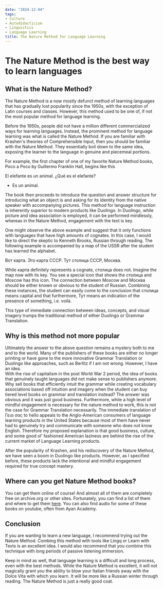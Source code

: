 ```yaml
---
date: "2024-12-04" 
tags:
- Culture
- Autodidacticism
- Linguistics 
- Language Learning
title: The Nature Method for Language Learning
---
```


# The Nature Method is the best way to learn languages 

## What is the Nature Method? 

The Nature Method is a now mostly defunct method of learning languages that has gradually lost popularity since the 1950s, with the exception of Latin courses and classes. However, this method used to be one of, if not the most popular method for language learning. 

Before the 1950s, people did not have a million different commercialized ways for learning languages. Instead, the prominent method for language learning was what is called the Nature Method. If you are familiar with Krashen's theories of Comprehensible Input, then you should be familiar with the Nature Method. They essentially boil down to the same idea, exposing the learner to the language in genuine and piecemeal portions. 

For example, the first chapter of one of my favorite Nature Method books, Poco a Poco by Guillermo Franklin Hall, begins like this 

El elefante es un animal. ¿Qué es el elefante?
- Es un animal. 

The book then proceeds to introduce the question and answer structure for introducing what an object is and asking for its identity from the native speaker with accompanying pictures. This method for language instruction is inherently superior to modern products like Duolingo. In Duolingo, while picture and idea association is employed, it can be performed mindlessly, whereas in the Nature Method, engagement with the text is key. 

One might observe the above example and suggest that it only functions with languages that have high amounts of cognates. In this case, I would like to direct the skeptic to Kenneth Brooks, Russian through reading. The following example is accompanied by a map of the USSR after the student has learned the alphabet. 

Вот карта. Это карта СССР. Тут столица СССР, Москва. 

While карта definitely represents a cognate, столица does not. Imagine the map now with its key. You see a special icon that shows the столица and Moscow has this icon. The connection between Moscow and Москва should be either known or obvious to the student of Russian. Combining these instances, the student can easily come to the conclusion that столица means capital and that furthermore, Тут means an indication of the presence of something, i.e. voilá. 

This type of immediate connection between ideas, concepts, and visual imagery trumps the traditional method of either Duolingo or Grammar Translation. 

## Why is this method not more popular 

Ultimately the answer to the above question remains a mystery both to me and to the world. Many of the publishers of these books are either no longer printing or have gone to the more innovative Grammar Translation or Duolingo like approaches, such as Berlitz if I am not wrong. However, I have an idea.  
With the rise of capitalism in the post World War 2 period, the idea of books that genuinely taught languages did not make sense to publishers anymore. Why sell books that efficiently intuit the grammar while creating vocabulary associations based off intuition and imagery when the student can buy tiered level books on grammar and translation instead? The answer was obvious and it was just good business. Furthermore, while a high level of mindful engagement is necessary for the nature method to work, this is not the case for Grammar Translation necessarily. The immediate translation of Γεια σας to hello appeals to the Anglo-American consumers of language learning products in the United States because most of them have never had to genuinely try and communicate with someone who does not know English. Therefore my proposed explanation is that good business, culture, and some good ol' fashioned American laziness are behind the rise of the current market of Language Learning products. 

After the popularity of Krashen, and his rediscovery of the Nature Method, we have seen a boom in Duolingo like products. However, as I specified before, these products lack the intentional and mindful engagement required for true concept mastery. 

## Where can you get Nature Method books? 

You can get them online of course! And almost all of them are completely free on archive.org or other sites. Fortunately, you can find a list of them and where to get them [here](https://blog.nina.coffee/2018/08/27/all_nature_method_books.html). You can also find audio for some of these books on youtube, often from Ayan Academy. 

## Conclusion 

If you are wanting to learn a new language, I recommend trying out the Nature Method. Combing this method with tools like Lingq or Learn with Texts is an excellent idea. I would also recommend that you combine this technique with long periods of passive listening immersion. 

Keep in mind as well, that language learning is a difficult and long process, even with the best methods. While the Nature Method is excellent, it will not magically grant you the ability to blow your Italian friends away with the Dolce Vita with which you learn. It will be more like a Russian winter through reading. The Nature Method is just a really good coat. 